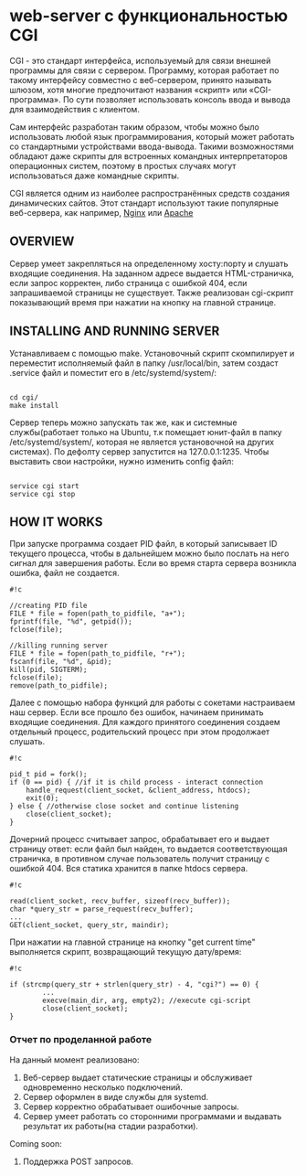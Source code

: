 # web-server с функциональностью CGI #

CGI - это стандарт интерфейса, используемый для связи внешней программы для связи с сервером. Программу, которая работает по такому интерфейсу совместно с веб-сервером, принято называть шлюзом, хотя многие предпочитают названия «скрипт» или «CGI-программа». По сути позволяет использовать консоль ввода и вывода для взаимодействия с клиентом.

Сам интерфейс разработан таким образом, чтобы можно было использовать любой язык программирования, который может работать со стандартными устройствами ввода-вывода. Такими возможностями обладают даже скрипты для встроенных командных интерпретаторов операционных систем, поэтому в простых случаях могут использоваться даже командные скрипты.

CGI является одним из наиболее распространённых средств создания динамических сайтов. Этот стандарт используют такие популярные веб-сервера, как например, [Nginx](https://ru.wikipedia.org/wiki/Nginx) или [Apache](https://ru.wikipedia.org/wiki/Apache_HTTP_Server)


## OVERVIEW ##

Сервер умеет закрепляться на определенному хосту:порту и слушать входящие соединения. На заданном адресе выдается HTML-страничка, если запрос корректен, либо страница с ошибкой 404, если запрашиваемой страницы не существует. Также реализован cgi-скрипт показывающий время при нажатии на кнопку на главной странице.

## INSTALLING AND RUNNING SERVER ##

 Устанавливаем с помощью make. Установочный скрипт скомпилирует и переместит исполняемый файл в папку /usr/local/bin, затем создаст .service файл и поместит его в /etc/systemd/system/:


```

cd cgi/
make install
```

Сервер теперь можно запускать так же, как и системные службы(работает только на Ubuntu,
т.к помещает юнит-файл в папку /etc/systemd/system/, которая не является установочной на 
 других системах). По дефолту сервер запустится на 127.0.0.1:1235. Чтобы выставить свои настройки, нужно изменить config файл:


```

service cgi start
service cgi stop
```

## HOW IT WORKS ##

При запуске программа создает PID файл, в который записывает ID текущего процесса, чтобы в дальнейшем можно было послать на него сигнал для завершения работы. Если во время старта сервера возникла ошибка, файл не создается.


```
#!c

//creating PID file
FILE * file = fopen(path_to_pidfile, "a+");
fprintf(file, "%d", getpid());
fclose(file);

//killing running server
FILE * file = fopen(path_to_pidfile, "r+");
fscanf(file, "%d", &pid);
kill(pid, SIGTERM);
fclose(file);
remove(path_to_pidfile);
```
Далее с помощью набора функций для работы с сокетами настраиваем наш сервер.
Если все прошло без ошибок, начинаем принимать входящие соединения. Для каждого принятого соединения создаем отдельный процесс, родительский процесс при этом продолжает слушать.


```
#!c

pid_t pid = fork();
if (0 == pid) { //if it is child process - interact connection
    handle_request(client_socket, &client_address, htdocs);
    exit(0);
} else { //otherwise close socket and continue listening
    close(client_socket);
}
```

Дочерний процесс считывает запрос, обрабатывает его и выдает страницу ответ: если файл был найден, то выдается соответствующая страничка, в противном случае пользователь получит страницу с ошибкой 404. Вся статика хранится в папке htdocs сервера.


```
#!c

read(client_socket, recv_buffer, sizeof(recv_buffer));
char *query_str = parse_request(recv_buffer);
...
GET(client_socket, query_str, maindir);
```

При нажатии на главной странице на кнопку "get current time" выполняется скрипт, возвращающий текущую дату/время:


```
#!c

if (strcmp(query_str + strlen(query_str) - 4, "cgi?") == 0) {
        ...
        execve(main_dir, arg, empty2); //execute cgi-script
        close(client_socket);
}

```

### Отчет по проделанной работе ###

На данный момент реализовано:

1. Веб-сервер выдает статические страницы и обслуживает одновременно несколько подключений.
2. Сервер оформлен в виде службы для systemd.
3. Сервер корректно обрабатывает ошибочные запросы.
4. Сервер умеет работать со сторонними программами и выдавать результат их работы(на стадии разработки).

Coming soon:

1. Поддержка POST запросов.